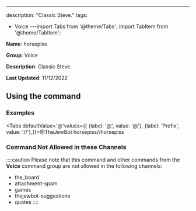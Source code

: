 ---
description: "Classic Steve."
tags:
  - Voice
---import Tabs from '@theme/Tabs';
import TabItem from '@theme/TabItem';

**Name**: horsepiss

**Group**: Voice

**Description**: Classic Steve.

**Last Updated**: 11/12/2022

## Using the command

### Examples
<Tabs defaultValue='@'values={[ {label: '@', value: '@'}, {label: 'Prefix', value: '//'},]}><TabItem value='@'>@TheJewBot horsepiss</TabItem><TabItem value='//'>//horsepiss</TabItem></Tabs>

### Command Not Allowed in these Channels
::::caution Please note that this command and other commands from the **Voice** command group are not allowed in the following channels:
- the_board
- attachment-spam
- games
- thejewbot-suggestions
- quotes
::::